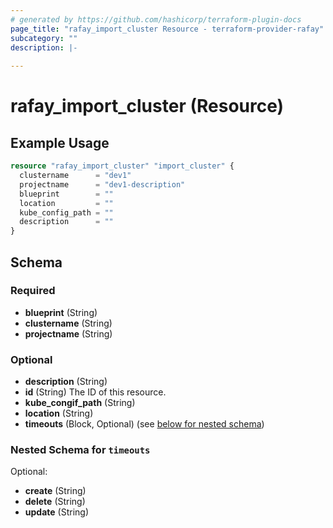 ```yaml
---
# generated by https://github.com/hashicorp/terraform-plugin-docs
page_title: "rafay_import_cluster Resource - terraform-provider-rafay"
subcategory: ""
description: |-
  
---
```


# rafay_import_cluster (Resource)



## Example Usage

```terraform
resource "rafay_import_cluster" "import_cluster" {
  clustername      = "dev1"
  projectname      = "dev1-description"
  blueprint        = ""
  location         = ""
  kube_config_path = ""
  description      = ""
}
```

<!-- schema generated by tfplugindocs -->
## Schema

### Required

- **blueprint** (String)
- **clustername** (String)
- **projectname** (String)

### Optional

- **description** (String)
- **id** (String) The ID of this resource.
- **kube_congif_path** (String)
- **location** (String)
- **timeouts** (Block, Optional) (see [below for nested schema](#nestedblock--timeouts))

<a id="nestedblock--timeouts"></a>
### Nested Schema for `timeouts`

Optional:

- **create** (String)
- **delete** (String)
- **update** (String)


